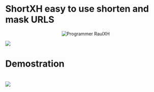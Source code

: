 # ShortXH easy to use shorten and mask URLS

<p align="center"><img 
title="Programmer RaulXH"
src="https://img.shields.io/badge/Programmer-Raul-blue?style=for-the-badge&logo=Github"
</p>


![](https://badges.pufler.dev/visits/RaulXH/ShortXH?style=flat-square&logo=Github)
# Demostration
#
<a href="https://asciinema.org/a/mWc5korXGttnQ1gzPu1bkzUES" target="_blank"><img src="https://asciinema.org/a/mWc5korXGttnQ1gzPu1bkzUES.svg" /></a>
